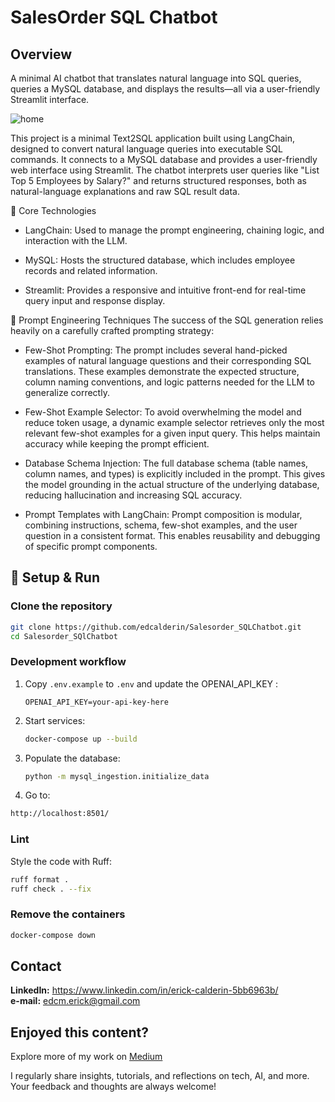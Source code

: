 # SalesOrder SQL Chatbot


## Overview
A minimal AI chatbot that translates natural language into SQL queries, queries a MySQL database, and displays the results—all via a user-friendly Streamlit interface.

![home](images/home.png)

This project is a minimal Text2SQL application built using LangChain, designed to convert natural language queries into executable SQL commands. It connects to a MySQL database and provides a user-friendly web interface using Streamlit. The chatbot interprets user queries like "List Top 5 Employees by Salary?" and returns structured responses, both as natural-language explanations and raw SQL result data.

🔧 Core Technologies
* LangChain: Used to manage the prompt engineering, chaining logic, and interaction with the LLM.

* MySQL: Hosts the structured database, which includes employee records and related information.

* Streamlit: Provides a responsive and intuitive front-end for real-time query input and response display.

🧠 Prompt Engineering Techniques
The success of the SQL generation relies heavily on a carefully crafted prompting strategy:

* Few-Shot Prompting:
The prompt includes several hand-picked examples of natural language questions and their corresponding SQL translations.
These examples demonstrate the expected structure, column naming conventions, and logic patterns needed for the LLM to generalize correctly.

* Few-Shot Example Selector:
To avoid overwhelming the model and reduce token usage, a dynamic example selector retrieves only the most relevant few-shot examples for a given input query.
This helps maintain accuracy while keeping the prompt efficient.

* Database Schema Injection:
The full database schema (table names, column names, and types) is explicitly included in the prompt.
This gives the model grounding in the actual structure of the underlying database, reducing hallucination and increasing SQL accuracy.

* Prompt Templates with LangChain:
Prompt composition is modular, combining instructions, schema, few-shot examples, and the user question in a consistent format.
This enables reusability and debugging of specific prompt components.

## 🚀 Setup & Run

### Clone the repository
```bash
git clone https://github.com/edcalderin/Salesorder_SQLChatbot.git
cd Salesorder_SQlChatbot
```

### Development workflow
1. Copy `.env.example` to `.env` and update the OPENAI_API_KEY  :

    ```   
    OPENAI_API_KEY=your-api-key-here
    ```

2. Start services:

    ```bash
    docker-compose up --build
    ```

3. Populate the database:

    ```bash
    python -m mysql_ingestion.initialize_data
    ```

4. Go to:

```bash
http://localhost:8501/
```

### Lint
Style the code with Ruff:

```bash
ruff format .
ruff check . --fix
```
### Remove the containers

```bash
docker-compose down
```

## Contact
**LinkedIn:** https://www.linkedin.com/in/erick-calderin-5bb6963b/  
**e-mail:** edcm.erick@gmail.com

## Enjoyed this content?
Explore more of my work on [Medium](https://medium.com/@erickcalderin) 

I regularly share insights, tutorials, and reflections on tech, AI, and more. Your feedback and thoughts are always welcome!
